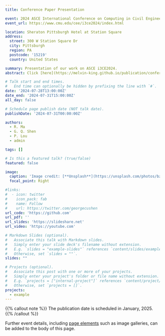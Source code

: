 ```yaml
---
title: Conference Paper Presentation

event: 2024 ASCE International Conference on Computing in Civil Engineering
event_url: https://www.cmu.edu/cee/i3ce2024/index.html

location: Sheraton Pittsburgh Hotel at Station Square
address:
  street: 300 W Station Square Dr
  city: Pittsburgh
  region: PA
  postcode: '15219'
  country: United States

summary: Presentation of our work on ASCE i3CE2024.
abstract: Click [here](https://melvin-king.github.io/publication/conference-paper/) to see.

# Talk start and end times.
#   End time can optionally be hidden by prefixing the line with `#`.
date: '2024-07-28T13:00:00Z'
date_end: '2024-07-31T15:00:00Z'
all_day: false

# Schedule page publish date (NOT talk date).
publishDate: '2024-07-31T00:00:00Z'

authors:
  - R. Ma
  - G. Q. Shen
  - P. Lou
  - admin

tags: []

# Is this a featured talk? (true/false)
featured: false

image:
  caption: 'Image credit: [**Unsplash**](https://unsplash.com/photos/bzdhc5b3Bxs)'
  focal_point: Right

#links:
#  - icon: twitter
#    icon_pack: fab
#    name: Follow
#    url: https://twitter.com/georgecushen
url_code: 'https://github.com'
url_pdf: ''
url_slides: 'https://slideshare.net'
url_video: 'https://youtube.com'

# Markdown Slides (optional).
#   Associate this talk with Markdown slides.
#   Simply enter your slide deck's filename without extension.
#   E.g. `slides = "example-slides"` references `content/slides/example-slides.md`.
#   Otherwise, set `slides = ""`.
slides: ""

# Projects (optional).
#   Associate this post with one or more of your projects.
#   Simply enter your project's folder or file name without extension.
#   E.g. `projects = ["internal-project"]` references `content/project/deep-learning/index.md`.
#   Otherwise, set `projects = []`.
projects:
  - example
---
```


{{% callout note %}}
The publication date is scheduled in January, 2025.
{{% /callout %}}

Further event details, including [page elements](https://docs.hugoblox.com/reference/markdown/) such as image galleries, can be added to the body of this page.
